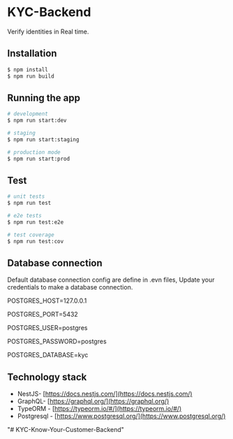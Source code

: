 # KYC-Backend
Verify identities in Real time.

## Installation

```bash
$ npm install
$ npm run build
```

## Running the app

```bash
# development
$ npm run start:dev

# staging
$ npm run start:staging

# production mode
$ npm run start:prod
```

## Test

```bash
# unit tests
$ npm run test

# e2e tests
$ npm run test:e2e

# test coverage
$ npm run test:cov
```



## Database connection
Default database connection config are define in .evn files, Update your credentials to make a database connection.

POSTGRES_HOST=127.0.0.1

POSTGRES_PORT=5432

POSTGRES_USER=postgres

POSTGRES_PASSWORD=postgres

POSTGRES_DATABASE=kyc

## Technology stack

- NestJS- [https://docs.nestjs.com/](https://docs.nestjs.com/)
- GraphQL- [https://graphql.org/](https://graphql.org/)
- TypeORM - [https://typeorm.io/#/](https://typeorm.io/#/)
- Postgresql - [https://www.postgresql.org/](https://www.postgresql.org/)

"# KYC-Know-Your-Customer-Backend" 
